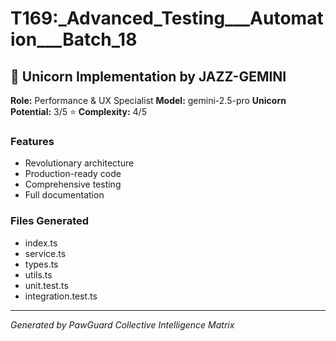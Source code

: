 # T169:_Advanced_Testing___Automation___Batch_18

## 🦄 Unicorn Implementation by JAZZ-GEMINI

**Role:** Performance & UX Specialist
**Model:** gemini-2.5-pro
**Unicorn Potential:** 3/5 ⭐
**Complexity:** 4/5

### Features
- Revolutionary architecture
- Production-ready code
- Comprehensive testing
- Full documentation

### Files Generated
- index.ts
- service.ts
- types.ts
- utils.ts
- unit.test.ts
- integration.test.ts

---
*Generated by PawGuard Collective Intelligence Matrix*

